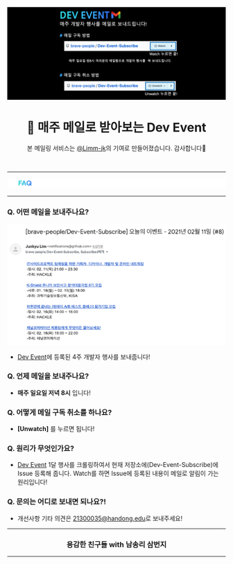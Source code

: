 <img src="https://github.com/brave-people/Dev-Event-Subscribe/blob/main/static/21_02_14_1742_2.png?raw=true">


<br />
<div align=center>
 <h1> 📧  매주 메일로 받아보는 Dev Event </h1>

 본 메일링 서비스는 [@Limm-jk](https://github.com/Limm-jk)의 기여로 만들어졌습니다. 감사합니다🙏
</div>
<br />

-------------

<img src="https://github.com/brave-people/Dev-Event-Subscribe/blob/main/static/faq_white.png?raw=true">

-------------

### Q. 어떤 메일을 보내주나요?

<img src="https://github.com/brave-people/Dev-Event-Subscribe/blob/main/static/email.png?raw=true">

- [Dev Event](https://github.com/brave-people/Dev-Event)에 등록된 4주 개발자 행사를 보내줍니다!

### Q. 언제 메일을 보내주나요?

- __매주 일요일 저녁 8시__ 입니다!

### Q. 어떻게 메일 구독 취소를 하나요?

- __[Unwatch]__ 를 누르면 됩니다!

### Q. 원리가 무엇인가요?

- [Dev Event](https://github.com/brave-people/Dev-Event) 1달 행사를 크롤링하여서 현재 저장소에(Dev-Event-Subscribe)에 Issue 등록해 줍니다. Watch를 하면 Issue에 등록된 내용이 메일로 알림이 가는 원리입니다! 


### Q. 문의는 어디로 보내면 되나요?!

- 개선사항 기타 의견은 [21300035@handong.edu](https://github.com/KoEonYack)로 보내주세요!


--------

<div align=center>
<h3> 용감한 친구들 with 남송리 삼번지 </h3>
</div>

--------
